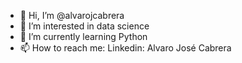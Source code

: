 - 👋 Hi, I’m @alvarojcabrera
- 👀 I’m interested in data science
- 🌱 I’m currently learning Python
- 📫 How to reach me: Linkedin: Alvaro José Cabrera

<!---
alvarojcabrera/alvarojcabrera is a ✨ special ✨ repository because its `README.md` (this file) appears on your GitHub profile.
You can click the Preview link to take a look at your changes.
--->
